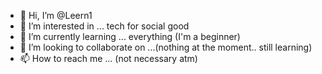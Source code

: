 - 👋 Hi, I’m @Leern1
- 👀 I’m interested in ... tech for social good
- 🌱 I’m currently learning ... everything (I'm a beginner)
- 💞️ I’m looking to collaborate on ...(nothing at the moment.. still learning)
- 📫 How to reach me ... (not necessary atm)

<!---
Leern1/Leern1 is a ✨ special ✨ repository because its `README.md` (this file) appears on your GitHub profile.
You can click the Preview link to take a look at your changes.
--->
